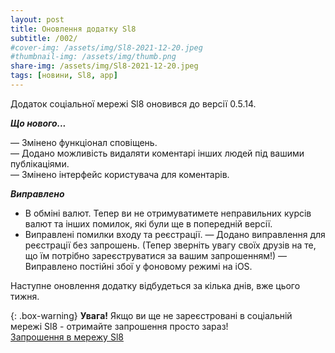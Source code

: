 ```yaml
---
layout: post
title: Оновлення додатку Sl8
subtitle: /002/
#cover-img: /assets/img/Sl8-2021-12-20.jpeg
#thumbnail-img: /assets/img/thumb.png
share-img: /assets/img/Sl8-2021-12-20.jpeg
tags: [новини, Sl8, app]
---
```


Додаток соціальної мережі Sl8 оновився до версії 0.5.14.

***Що нового...***<br />

— Змінено функціонал сповіщень.<br />
— Додано можливість видаляти коментарі інших людей під вашими публікаціями.<br />
— Змінено інтерфейс користувача для коментарів.<br />

***Виправлено***<br />
- В обміні валют. Тепер ви не отримуватимете неправильних курсів валют та інших помилок, які були ще в попередній версії.
- Виправлені помилки входу та реєстрації.
— Додано виправлення для реєстрації без запрошень. (Тепер зверніть увагу своїх друзів на те, що їм потрібно зареєструватися за вашим запрошенням!)
— Виправлено постійні збої у фоновому режимі на iOS.

Наступне оновлення додатку відбудеться за кілька днів, вже цього тижня.

{: .box-warning}
**Увага!** Якщо ви ще не зареєстровані в соціальній мережі Sl8 - отримайте запрошення просто зараз!<br />
[Запрошення в мережу Sl8](https://sl8.online/invite/hGAmMe)
